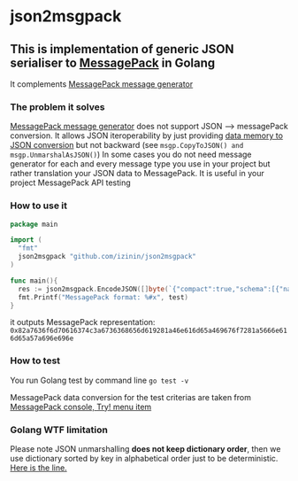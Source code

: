 # json2msgpack

## This is implementation of generic JSON serialiser to [MessagePack](https://msgpack.org/) in Golang
It complements [MessagePack message generator]("github.com/tinylib/msgp")

### The problem it solves
[MessagePack message generator]("github.com/tinylib/msgp") does not support JSON --> messagePack conversion. It allows JSON iteroperability by just providing [data memory to JSON conversion](https://godoc.org/github.com/tinylib/msgp/msgp#CopyToJSON) but not backward (see `msgp.CopyToJSON() and msgp.UnmarshalAsJSON()`)
In some cases you do not need message generator for each and every message type you use in your project but rather translation your JSON data to MessagePack. It is useful in your project MessagePack API testing

### How to use it 
```go
package main

import (
  "fmt"
  json2msgpack "github.com/izinin/json2msgpack"
)

func main(){
  res := json2msgpack.EncodeJSON([]byte(`{"compact":true,"schema":[{"name": "igor"}, {"fname": "zinin"}]}`))
  fmt.Printf("MessagePack format: %#x", test)
}

```
it outputs MessagePack representation: 
`0x82a7636f6d70616374c3a6736368656d619281a46e616d65a469676f7281a5666e616d65a57a696e696e`


### How to test 
You run Golang test by command line `go test -v`

MessagePack data conversion for the test criterias are taken from [MessagePack console, Try! menu item](https://msgpack.org/)

### Golang WTF limitation
Please note JSON unmarshalling **does not keep dictionary order**, then we use dictionary sorted by key in alphabetical order just to be deterministic. [Here is the line.](https://github.com/izinin/json2msgpack/blob/968f39ee8e4d5b8225d210a86db30b8bab030ac6/json2msgpack.go#L177)

